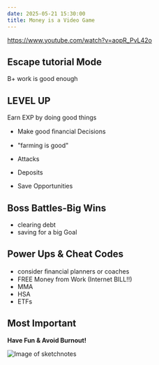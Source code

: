 ```yaml
---
date: 2025-05-21 15:30:00
title: Money is a Video Game
---
```


<https://www.youtube.com/watch?v=aopR_PvL42o>

## Escape tutorial Mode

B+ work is good enough

## LEVEL UP

Earn EXP by doing good things

- Make good ﬁnancial Decisions
- "farming is good"

- Attacks
- Deposits
- Save Opportunities

## Boss Battles-Big Wins

- clearing debt
- saving for a big Goal

## Power Ups & Cheat Codes

- consider ﬁnancial planners or coaches
- FREE Money from Work (Internet BILL!!)
- MMA
- HSA
- ETFs

## Most Important

**Have Fun & Avoid Burnout!**

![Image of sketchnotes](https://jmblogstorrage.blob.core.windows.net/media/money-is-video-game.webp)
